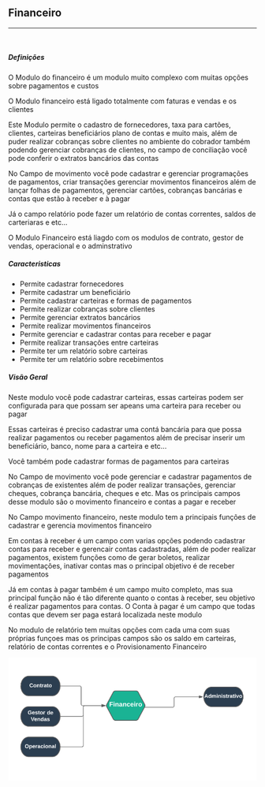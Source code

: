 ## Financeiro
***
<br>

##### **Definições** 

O Modulo do financeiro é um modulo muito complexo com muitas opções sobre pagamentos e custos

O Modulo financeiro está ligado totalmente com faturas e vendas e os clientes

Este Modulo permite o cadastro de fornecedores, taxa para cartões, clientes, carteiras beneficiários
plano de contas e muito mais, além de puder realizar cobranças sobre clientes no ambiente do cobrador
também podendo gerenciar cobranças de clientes, no campo de conciliação você pode conferir o extratos
bancários das contas

No Campo de movimento você pode cadastrar e gerenciar programações de pagamentos, criar transações
gerenciar movimentos financeiros além de lançar folhas de pagamentos, gerenciar cartões, cobranças
bancárias e contas que estão à receber e à pagar

Já o campo relatório pode fazer um relatório de contas correntes, saldos de carteriaras e etc...

O Modulo Financeiro está liagdo com os modulos de contrato, gestor de vendas, operacional e o adminstrativo 

##### **Caracteristicas**

* Permite cadastrar fornecedores
* Permite cadastrar um beneficiário
* Permite cadastrar carteiras e formas de pagamentos
* Permite realizar cobranças sobre clientes
* Permite gerenciar extratos bancários
* Permite realizar movimentos financeiros
* Permite gerenciar e cadastrar contas para receber e pagar
* Permite realizar transações entre carteiras
* Permite ter um relatório sobre carteiras
* Permite ter um relatório sobre recebimentos

##### **Visão Geral**

Neste modulo você pode cadastrar carteiras, essas carteiras podem ser configurada para que 
possam ser apeans uma carteira para receber ou pagar 

Essas carteiras é preciso cadastrar uma contá bancária para que possa realizar pagamentos 
ou receber pagamentos além de precisar inserir um beneficiário, banco, nome para a carteira
e etc...

Você também pode cadastrar formas de pagamentos para carteiras

No Campo de movimento você pode gerenciar e cadastrar pagamentos de cobranças de existentes
além de poder realizar transações, gerenciar cheques, cobrança bancária, cheques e etc.
Mas os principais campos desse modulo são o movimento financeiro e contas a pagar e receber

No Campo movimento financeiro, neste modulo tem a principais funções de cadastrar e gerencia
movimentos financeiro

Em contas à receber é um campo com varias opções podendo cadastrar contas para receber e 
gerencair contas cadastradas, além de poder realizar pagamentos, existem funções como
de gerar boletos, realizar movimentações, inativar contas mas o principal objetivo 
é de receber pagamentos 

Já em contas à pagar também é um campo muito completo, mas sua principal função não é 
tão diferente quanto o contas à receber, seu objetivo é realizar pagamentos para contas.
O Conta à pagar é um campo que todas contas que devem ser paga estará localizada neste
modulo

No modulo de relatório tem muitas opções com cada uma com suas próprias funçoes mas os
principas campos são os saldo em carteiras, relatório de contas correntes e o Provisionamento
Financeiro

![](../img/financeiroMind.PNG)